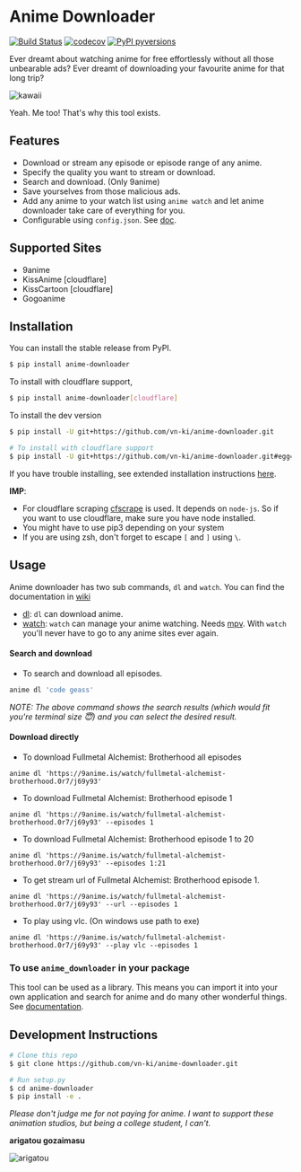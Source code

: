 # Anime Downloader

[![Build Status](https://travis-ci.com/vn-ki/anime-downloader.svg?branch=master)](https://travis-ci.com/vn-ki/anime-downloader)
[![codecov](https://codecov.io/gh/vn-ki/anime-downloader/branch/master/graph/badge.svg)](https://codecov.io/gh/vn-ki/anime-downloader)
[![PyPI pyversions](https://img.shields.io/badge/python-3.3%2B-blue.svg)](https://pypi.org/project/anime-downloader/)


Ever dreamt about watching anime for free effortlessly without all those unbearable ads? Ever dreamt of downloading your favourite anime for that long trip?

![kawaii](https://media.giphy.com/media/f0yOYF0EtwSVa/giphy.gif)

Yeah. Me too! That's why this tool exists.

## Features

- Download or stream any episode or episode range of any anime.
- Specify the quality you want to stream or download.
- Search and download. (Only 9anime)
- Save yourselves from those malicious ads.
- Add any anime to your watch list using `anime watch` and let anime downloader take care of everything for you.
- Configurable using `config.json`. See [doc](https://github.com/vn-ki/anime-downloader/wiki/Config).

## Supported Sites

- 9anime
- KissAnime [cloudflare]
- KissCartoon [cloudflare]
- Gogoanime

## Installation

You can install the stable release from PyPI.
```bash
$ pip install anime-downloader
```

To install with cloudflare support,
```bash
$ pip install anime-downloader[cloudflare]
```

To install the dev version
```bash
$ pip install -U git+https://github.com/vn-ki/anime-downloader.git

# To install with cloudflare support
$ pip install -U git+https://github.com/vn-ki/anime-downloader.git#egg=anime-downloader[cloudflare]
```

If you have trouble installing, see extended installation instructions [here](https://github.com/vn-ki/anime-downloader/wiki/Installation).

**IMP**:
- For cloudflare scraping [cfscrape](https://github.com/Anorov/cloudflare-scrape) is used. It depends on `node-js`. So if you want to use cloudflare, make sure you have node installed.
- You might have to use pip3 depending on your system
- If you are using zsh, don't forget to escape `[` and `]` using `\`.

## Usage

Anime downloader has two sub commands, `dl` and `watch`. You can find the documentation in [wiki](https://github.com/vn-ki/anime-downloader/wiki)

- [dl](https://github.com/vn-ki/anime-downloader/wiki/dl-command): `dl` can download anime.
- [watch](https://github.com/vn-ki/anime-downloader/wiki/watch-command): `watch` can manage your anime watching. Needs [mpv](https://mpv.io). With `watch` you'll never have to go to any anime sites ever again.

#### Search and download

- To search and download all episodes.
```bash
anime dl 'code geass'
```
*NOTE: The above command shows the search results (which would fit you're terminal size :innocent:) and you can select the desired result.*

#### Download directly
- To download Fullmetal Alchemist: Brotherhood all episodes
```
anime dl 'https://9anime.is/watch/fullmetal-alchemist-brotherhood.0r7/j69y93'
```

- To download Fullmetal Alchemist: Brotherhood episode 1
```
anime dl 'https://9anime.is/watch/fullmetal-alchemist-brotherhood.0r7/j69y93' --episodes 1
```

- To download Fullmetal Alchemist: Brotherhood episode 1 to 20
```
anime dl 'https://9anime.is/watch/fullmetal-alchemist-brotherhood.0r7/j69y93' --episodes 1:21
```

- To get stream url of Fullmetal Alchemist: Brotherhood episode 1.
```
anime dl 'https://9anime.is/watch/fullmetal-alchemist-brotherhood.0r7/j69y93' --url --episodes 1
```

- To play using vlc. (On windows use path to exe)
```
anime dl 'https://9anime.is/watch/fullmetal-alchemist-brotherhood.0r7/j69y93' --play vlc --episodes 1
```

### To use `anime_downloader` in your package

This tool can be used as a library. This means you can import it into your own application and search for anime and do many other wonderful things.
See [documentation](https://github.com/vn-ki/anime-downloader/blob/master/package_usage.md).

## Development Instructions

``` bash
# Clone this repo
$ git clone https://github.com/vn-ki/anime-downloader.git

# Run setup.py
$ cd anime-downloader
$ pip install -e .
```

*Please don't judge me for not paying for anime. I want to support these animation studios, but being a college student, I can't.*

**arigatou gozaimasu**

![arigatou](https://media.giphy.com/media/VUC9YdLSnKuJy/giphy.gif)
